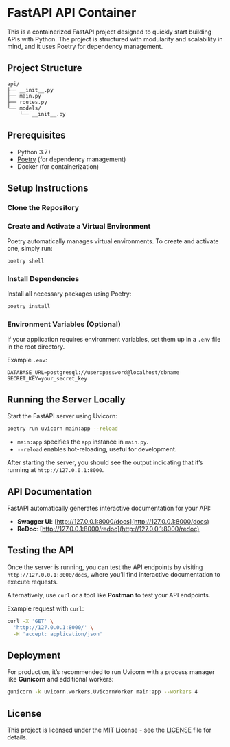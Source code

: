 # FastAPI API Container

This is a containerized FastAPI project designed to quickly start building APIs with Python. The project is structured with modularity and scalability in mind, and it uses Poetry for dependency management.

## Project Structure

```plaintext
api/
├── __init__.py
├── main.py
├── routes.py
└── models/
    └── __init__.py
```

## Prerequisites

- Python 3.7+
- [Poetry](https://python-poetry.org/) (for dependency management)
- Docker (for containerization)

## Setup Instructions

### Clone the Repository

### Create and Activate a Virtual Environment

Poetry automatically manages virtual environments. To create and activate one, simply run:

```bash
poetry shell
```

### Install Dependencies

Install all necessary packages using Poetry:

```bash
poetry install
```

### Environment Variables (Optional)

If your application requires environment variables, set them up in a `.env` file in the root directory.

Example `.env`:

```plaintext
DATABASE_URL=postgresql://user:password@localhost/dbname
SECRET_KEY=your_secret_key
```

## Running the Server Locally

Start the FastAPI server using Uvicorn:

```bash
poetry run uvicorn main:app --reload
```

- `main:app` specifies the `app` instance in `main.py`.
- `--reload` enables hot-reloading, useful for development.

After starting the server, you should see the output indicating that it’s running at `http://127.0.0.1:8000`.

## API Documentation

FastAPI automatically generates interactive documentation for your API:

- **Swagger UI**: [http://127.0.0.1:8000/docs](http://127.0.0.1:8000/docs)
- **ReDoc**: [http://127.0.0.1:8000/redoc](http://127.0.0.1:8000/redoc)

## Testing the API

Once the server is running, you can test the API endpoints by visiting `http://127.0.0.1:8000/docs`, where you’ll find interactive documentation to execute requests.

Alternatively, use `curl` or a tool like **Postman** to test your API endpoints.

Example request with `curl`:

```bash
curl -X 'GET' \
  'http://127.0.0.1:8000/' \
  -H 'accept: application/json'
```

## Deployment

For production, it’s recommended to run Uvicorn with a process manager like **Gunicorn** and additional workers:

```bash
gunicorn -k uvicorn.workers.UvicornWorker main:app --workers 4
```

## License

This project is licensed under the MIT License - see the [LICENSE](LICENSE) file for details.